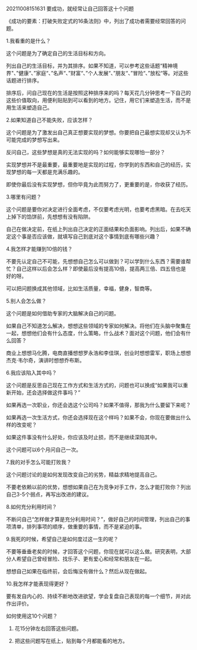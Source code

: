 
20211008151631  要成功，就经常让自己回答这十个问题

《成功的要素：打破失败定式的16条法则》中，列出了成功者需要经常回答的问题。

1.我看重的是什么？

这个问题是为了确定自己的生活目标和方向。

列出自己的生活目标，并为其排序。如果不知道，可以参考这些话题“精神境界"、”健康“、”家庭“、”名声“、”财富“、”个人发展“、”朋友“、”冒险“、”放松“等。对这些话题进行排序。

排序后，问自己现在的生活是按照这种排序来的吗？每天花几分钟思考一下自己的这些价值取向，用便利贴贴到可以看到的地方。记住，用它们来塑造生活，而不是用生活来塑造自己。

2.如果知道自己不能失败，应该怎样？

这个问题是为了激发出自己真正想要实现的梦想。你要把自己最想实现却又认为不可能完成的梦想写出来。

反问自己，这些梦想是真的无法实现的吗？如何能够实现哪怕一部分？

实现梦想并不是最重要，最重要地是实现的过程，你学到的东西和自己的经历，实现梦想的每一天都是充满乐趣的。

即使你最后没有实现梦想，但你毕竟为此而努力了，更重要的是，你收获了经历。

3.哪里有问题？

这个问题是要你对决定进行全面考虑，不仅要考虑光明，也要考虑黑暗。在去吃天上掉下的馅饼前，先想想有没有陷阱。

自己在做决定前，在纸上列出自己决定的正面结果和负面影响。列出后，如果不确定这个事是否应该做，就填写自己到底对这个事情到底有哪些兴趣？

4.我怎样才能赚到10倍的钱？

不要先认定自己不可能，先想想自己怎么可以做到？可以学到什么东西？需要谁帮忙？自己这样以后会怎么样？即使最后没有提高10倍，提高两三倍、四五倍也是好的呀。

可以把问题换成其他领域，比如生活质量，幸福，健身，智商等。

5.别人会怎么做？

这个问题是如何借助专家的大脑解决自己的问题。

如果自己不知道怎么解决，想想这些领域的专家如何解决。将他们在头脑中聚集在一起，想想他们会有什么态度，什么策略，什么战术？面对这个问题，他们会有什么回答？

商业上想想马化腾，电商直播想想罗永浩和李佳琪，创业时想想雷军，职场上想想杰克·韦尔奇，演讲时想想乔布斯。

6.我应该陷入其中吗？

这个问题是反思自己现在工作方式和生活方式的，问题也可以换成“如果我可以重新开始，还会选择做这件事吗？”

如果再选一次职业，你还会选这个公司吗？如果不值得，那我为什么要留下来呢？

如果再选一次生活方式，你还会选择现在这个样吗？如果不会，你现在要做出什么样的改变呢？

如果这件事没有什么好处，你应该及时止损，而不是继续深陷其中。

这个问题可以6个月问自己一次。

7.我的对手怎么可能打败我？

这个问题讨论的是如何发现改变自己的劣势，精益求精地提高自己。

不要老依赖以前的优势，想想如果自己在为竞争对手工作，怎么才能打败你？列出自己3-5个弱点，再写出改进的建议。

8.如何充分利用时间？

不断问自己“怎样做才算是充分利用时间？”，做好自己的时间管理，列出自己的事项清单，排列事项的顺序，做重要的事情，而不是紧迫的事。

9.我死的时候，希望自己是如何度过这一生的呢？

不要等垂垂老矣的时候，才回答这个问题，你现在就可以这么做。研究表明，大部分人希望自己曾经冒险、找乐子、更有爱心和经常和朋友在一起。

想想自己如果在临终前，会后悔没有做什么？然后从现在做起。

10.我怎样才能表现得更好？

要有发自内心的、持续不断地改进欲望，学会复盘自己表现的每一个细节，并对此作出评价。

如何使用这10个问题？

1. 花15分钟左右回答这些问题。

2. 把这些问题写在纸上，贴到每个月都能看的地方。